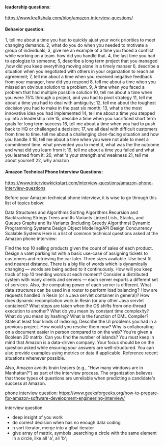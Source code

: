 #### leadership questions: 

https://www.kraftshala.com/blog/amazon-interview-questions/

#### Behavior question:
1, tell me about a time you had to quickly ajust your work priorities to meet changing demands.
2, what do you do when you needed  to motivate a group of individuals;
3, give me an example of a time you faced a conflict while working on a team. how did you handle that.
4, the last time you had to apologize to someone;
5, describe a long term project that you managed ,how did you keep everything moving alone in a  timely manaer
6, describe a situation when you negotiated with others in your organzation to reach an agreement;
7, tell me about a time when you received negative feedback from your manager, how did you respond
8, tell me about a time when you missed an obvious solution to a problem.
9, A time when you faced a problem that had multiple possbile solution
10, tell me about a time when you were 75% through a project, and you had to pivot strategy
11, tell me about a time you had to deal with ambiguity;
12, tell me about the toughest decision you had to make in the past six month;
13, what's the most innovative idea you had implemented
14, tell me about a time you stepped up into a leadership role
15, descibe a time when  you sacrificed short term goals for long term success
16, tell me about a time when you had to push back to HQ or challenged a decision;
17, we all deal with difficult customers from time to time. tell me about a challenging clien-facing situation
and how you handle it
18, tell me about a time when you were not able to meet a commitment time. what prevented you to meet it,
what was the the outcome and what did you learn from it
19, tell me about a time you failed and what you learned from it;
20, what 's your strength and weakness
21, tell me about yourself
22, why amazon

#### Amazon Technical Phone Interview Questions:

https://www.interviewkickstart.com/interview-questions/amazon-phone-interview-questions

Before your Amazon technical phone interview, it is wise to go through this list of topics below: 

Data Structures and Algorithms
Sorting Algorithms
Recursion and Backtracking
Strings
Trees and Its Variants
Linked Lists, Stacks, and Queues
Graphs and Its Variants (Including Greedy Algorithms)
Dynamic Programming
Systems Design
Object Modeling/API Design
Concurrency
Scalable Systems
Here is a list of common technical questions asked at the Amazon phone interview: 

Find the top 10 selling products given the count of sales of each product. 
Design a valet parking lot with a basic use-case of assigning tickets to customers and retrieving the car later. Three sizes available. Use best fit and nearest distance.
There is a big file of words which is dynamically changing — words are being added to it continuously. How will you keep track of top 10 trending words at each moment?
Consider a distributed system with many clients and servers — each server exports a different set of services. Also, the computing power of each server is different. What data structures can be used in a router to perform load balancing?
How are requests handled in Resin (or a Java servlet container in general)?
How does dynamic recompilation work in Resin (or any other Java servlet container)?
What steps are taken when the OS shifts from one-thread execution to another?
What do you mean by constant time complexity?
What do you mean by hashing?
What is the function of DML Compiler?
State at least four kinds of indexing.
Describe the UI problems you had in a previous project. How would you resolve them now?
Why is collaborating on a document easier in person compared to on the web?
You’re given a Boolean 2D matrix. Can you find the number of islands?
You must keep in mind that Amazon is a data-driven company. Your focus should be on the question asked while ensuring your answers are well-structured. You can also provide examples using metrics or data if applicable. Reference recent situations whenever possible. 

Also, Amazon avoids brain teasers (e.g., "How many windows are in Manhattan?") as part of the interview process. The organization believes that those types of questions are unreliable when predicting a candidate's success at Amazon.


phone interview question:
https://www.geeksforgeeks.org/how-to-prepare-for-amazon-software-development-engineering-interview/



interview question
- deep insight of you work
- do correct decision when has no enough data
coding
- n sort iterator, merge into a glbal iterator
- give array of matrix, symbols ,searching a circle with the same element in a circle, like all 'a', all 'b'; 

